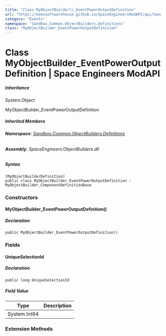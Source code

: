 ```yaml
---
title: "Class MyObjectBuilder\\_EventPowerOutputDefinition"
url: "https://keensoftwarehouse.github.io/SpaceEngineersModAPI/api/Sandbox.Common.ObjectBuilders.Definitions.MyObjectBuilder_EventPowerOutputDefinition.html"
category: "Events"
namespace: "Sandbox.Common.ObjectBuilders.Definitions"
class: "MyObjectBuilder_EventPowerOutputDefinition"
---
```


# Class MyObjectBuilder\_EventPowerOutputDefinition | Space Engineers ModAPI

##### Inheritance

System.Object

MyObjectBuilder\_EventPowerOutputDefinition

##### Inherited Members

###### **Namespace**: [Sandbox.Common.ObjectBuilders.Definitions](https://keensoftwarehouse.github.io/SpaceEngineersModAPI/api/Sandbox.Common.ObjectBuilders.Definitions.html)

###### **Assembly**: SpaceEngineers.ObjectBuilders.dll

##### Syntax

```
[MyObjectBuilderDefinition]
public class MyObjectBuilder_EventPowerOutputDefinition : MyObjectBuilder_ComponentDefinitionBase
```

### Constructors

#### MyObjectBuilder\_EventPowerOutputDefinition()

##### Declaration

```
public MyObjectBuilder_EventPowerOutputDefinition()
```

### Fields

#### UniqueSelectionId

##### Declaration

```
public long UniqueSelectionId
```

##### Field Value

| Type | Description |
| --- | --- |
| System.Int64 |     |

### Extension Methods
